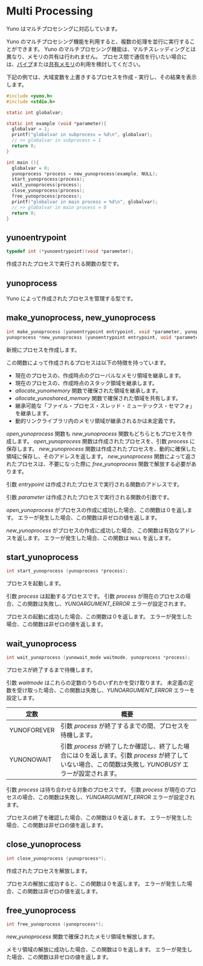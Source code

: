 
# Multi Processing 

Yuno はマルチプロセシングに対応しています。

Yuno のマルチプロセシング機能を利用すると、複数の処理を並行に実行することができます。
Yuno のマルチプロセシング機能は、マルチスレッディングとは異なり、メモリの共有は行われません。
プロセス間で通信を行いたい場合には、[パイプ](yunopipe.md)または[共有メモリ](yunoshared-memory.md)の利用を検討してください。

下記の例では、大域変数を上書きするプロセスを作成・実行し、その結果を表示します。

```c
#include <yuno.h>
#include <stdio.h>

static int globalvar;

static int example (void *parameter){
  globalvar = 1;
  printf("globalvar in subprocess = %d\n", globalvar);
  // >> globalvar in subprocess = 1
  return 0;
}

int main (){
  globalvar = 0;
  yunoprocess *process = new_yunoprocess(example, NULL);
  start_yunoprocess(process);
  wait_yunoprocess(process);
  close_yunoprocess(process);
  free_yunoprocess(process);
  printf("globalvar in main process = %d\n", globalvar);
  // >> globalvar in main process = 0
  return 0;
}
```

## yunoentrypoint 

```c
typedef int (*yunoentrypoint)(void *parameter);
```

作成されたプロセスで実行される関数の型です。

## yunoprocess 

Yuno によって作成されたプロセスを管理する型です。

## make_yunoprocess, new_yunoprocess 

```c
int make_yunoprocess (yunoentrypoint entrypoint, void *parameter, yunoprocess *process);
yunoprocess *new_yunoprocess (yunoentrypoint entrypoint, void *parameter);
```

新規にプロセスを作成します。

この関数によって作成されるプロセスは以下の特徴を持っています。

- 現在のプロセスの、作成時点のグローバルなメモリ領域を継承します。
- 現在のプロセスの、作成時点のスタック領域を継承します。
- *allocate_yunomemory* 関数で確保された領域を継承します。
- *allocate_yunoshared_memory* 関数で確保された領域を共有します。
- 継承可能な「ファイル・プロセス・スレッド・ミューテックス・セマフォ」を継承します。
- 動的リンクライブラリ内のメモリ領域が継承されるかは未定義です。

*open_yunoprocess* 関数も *new_yunoprocess* 関数もどちらともプロセスを作成します。
*open_yunoprocess* 関数は作成されたプロセスを、引数 *process* に保存します。
*new_yunoprocess* 関数は作成されたプロセスを、動的に確保した領域に保存し、そのアドレスを返します。
*new_yunoprocess* 関数によって返されたプロセスは、不要になった際に *free_yunoprocess* 関数で解放する必要があります。

引数 *entrypoint* は作成されたプロセスで実行される関数のアドレスです。

引数 *parameter* は作成されたプロセスで実行される関数の引数です。

*open_yunoprocess* がプロセスの作成に成功した場合、この関数は０を返します。
エラーが発生した場合、この関数は非ゼロの値を返します。

*new_yunoprocess* がプロセスの作成に成功した場合、この関数は有効なアドレスを返します。
エラーが発生した場合、この関数は `NULL` を返します。

## start_yunoprocess

```c
int start_yunoprocess (yunoprocess *process);
```

プロセスを起動します。

引数 *process* は起動するプロセスです。
引数 *process* が現在のプロセスの場合、この関数は失敗し、*YUNOARGUMENT_ERROR* エラーが設定されます。

プロセスの起動に成功した場合、この関数は０を返します。
エラーが発生した場合、この関数は非ゼロの値を返します。

## wait_yunoprocess

```c
int wait_yunoprocess (yunowait_mode waitmode, yunoprocess *process);
```

プロセスが終了するまで待機します。

引数 *waitmode* はこれらの定数のうちのいずれかを受け取ります。
未定義の定数を受け取った場合、この関数は失敗し、*YUNOARGUMENT_ERROR* エラーを設定します。

| 定数 | 概要 | 
| ---- | ---- | 
| YUNOFOREVER | 引数 *process* が終了するまでの間、プロセスを待機します。 | 
| YUNONOWAIT  | 引数 *process* が終了したか確認し、終了した場合には０を返します。引数 *process* が終了していない場合、この関数は失敗し *YUNOBUSY* エラーが設定されます。 | 

引数 *process* は待ち合わせる対象のプロセスです。
引数 *process* が現在のプロセスの場合、この関数は失敗し、*YUNOARGUMENT_ERROR* エラーが設定されます。

プロセスの終了を確認した場合、この関数は０を返します。
エラーが発生した場合、この関数は非ゼロの値を返します。

## close_yunoprocess

```c
int close_yunoprocess (yunoprocess*);
```

作成されたプロセスを解放します。

プロセスの解放に成功すると、この関数は０を返します。
エラーが発生した場合、この関数は非ゼロの値を返します。

## free_yunoprocess

```c
int free_yunoprocess (yunoprocess*);
```

*new_yunoprocess* 関数で確保されたメモリ領域を解放します。

メモリ領域の解放に成功した場合、この関数は０を返します。
エラーが発生した場合、この関数は非ゼロの値を返します。
